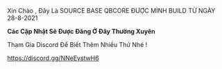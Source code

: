 Xin Chào , Đây Là SOURCE BASE QBCORE ĐƯỢC MÌNH BUILD TỪ NGÀY 28-8-2021

**Các Cập Nhật Sẽ Được Đăng Ở Đây Thường Xuyên**

Tham Gia Discord Để Biết Thêm Nhiều Thứ Nhé ! 

https://discord.gg/NNeEystwH6
